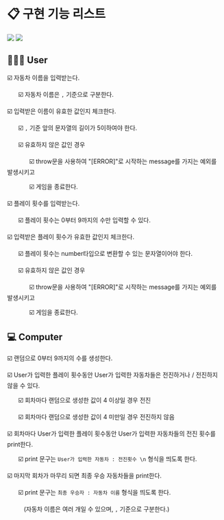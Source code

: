 # 📋 구현 기능 리스트

<img src="https://github.com/cho-hyeonjin/javascript-racingcar-6/assets/78816754/594966dc-f30e-44cc-ad32-6c48f365f691" >
<img src="https://github.com/cho-hyeonjin/javascript-racingcar-6/assets/78816754/39008773-f2e2-4496-8d20-22d9b959a2e7" >

## 👩🏻‍💻 User

☑️ 자동차 이름을 입력받는다.

ㅤㅤ☑️ 자동차 이름은 `,` 기준으로 구분한다.

☑️ 입력받은 이름이 유효한 값인지 체크한다.

ㅤㅤ☑️ `,` 기준 앞의 문자열의 길이가 5이하여야 한다.

ㅤㅤ☑️ 유효하지 않은 값인 경우

ㅤㅤㅤㅤ☑️ throw문을 사용하여 "[ERROR]"로 시작하는 message를 가지는 예외를 발생시키고

ㅤㅤㅤㅤ☑️ 게임을 종료한다.

☑️ 플레이 횟수를 입력받는다.

ㅤㅤ☑️ 플레이 횟수는 0부터 9까지의 수만 입력할 수 있다.

☑️ 입력받은 플레이 횟수가 유효한 값인지 체크한다.

ㅤㅤ☑️ 플레이 횟수는 number타입으로 변환할 수 있는 문자열이어야 한다.

ㅤㅤ☑️ 유효하지 않은 값인 경우

ㅤㅤㅤㅤ☑️ throw문을 사용하여 "[ERROR]"로 시작하는 message를 가지는 예외를 발생시키고

ㅤㅤㅤㅤ☑️ 게임을 종료한다.

## 💻 Computer

☑️ 랜덤으로 0부터 9까지의 수를 생성한다.

☑️ User가 입력한 플레이 횟수동안 User가 입력한 자동차들은 전진하거나 / 전진하지 않을 수 있다.

ㅤㅤ☑️ 회차마다 랜덤으로 생성한 값이 4 이상일 경우 전진

ㅤㅤ☑️ 회차마다 랜덤으로 생성한 값이 4 미만일 경우 전진하지 않음

☑️ 회차마다 User가 입력한 플레이 횟수동안 User가 입력한 자동차들의 전진 횟수를 print한다.

ㅤㅤ☑️ print 문구는 `User가 입력한 자동차 : 전진횟수 \n` 형식을 띄도록 한다.

☑️ 마지막 회차가 마무리 되면 최종 우승 자동차들을 print한다.

ㅤㅤ☑️ print 문구는 `최종 우승자 : 자동차 이름` 형식을 띄도록 한다.

ㅤㅤㅤ(자동차 이름은 여러 개일 수 있으며, `,` 기준으로 구분한다.)
